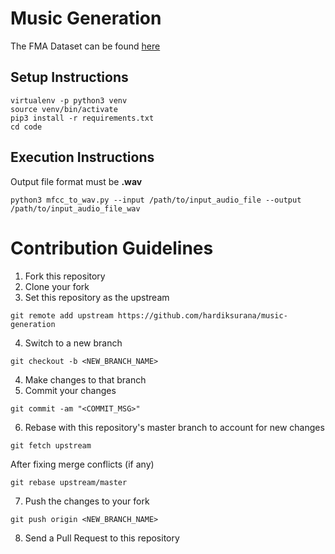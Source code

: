 # Music Generation

The FMA Dataset can be found [here](https://github.com/mdeff/fma)

## Setup Instructions
```
virtualenv -p python3 venv
source venv/bin/activate
pip3 install -r requirements.txt
cd code

```

## Execution Instructions
Output file format must be **.wav**
```
python3 mfcc_to_wav.py --input /path/to/input_audio_file --output /path/to/input_audio_file_wav
```

# Contribution Guidelines
1. Fork this repository
2. Clone your fork
3. Set this repository as the upstream
```
git remote add upstream https://github.com/hardiksurana/music-generation
```
4. Switch to a new branch
```
git checkout -b <NEW_BRANCH_NAME>
```
4. Make changes to that branch
5. Commit your changes
```
git commit -am "<COMMIT_MSG>"
```
6. Rebase with this repository's master branch to account for new changes
```
git fetch upstream
```

After fixing merge conflicts (if any)

```
git rebase upstream/master
```
7. Push the changes to your fork
```
git push origin <NEW_BRANCH_NAME>
```
8. Send a Pull Request to this repository